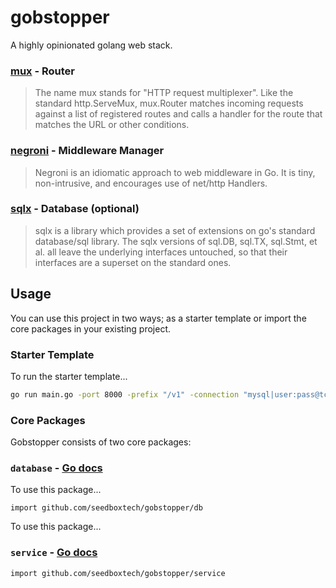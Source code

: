 # gobstopper

A highly opinionated golang web stack.

### [mux](http://www.gorillatoolkit.org/pkg/mux) - Router

> The name mux stands for "HTTP request multiplexer".
> Like the standard http.ServeMux, mux.Router matches incoming
> requests against a list of registered routes and calls a handler
> for the route that matches the URL or other conditions.

### [negroni](https://github.com/codegangsta/negroni) - Middleware Manager

> Negroni is an idiomatic approach to web middleware in Go.
> It is tiny, non-intrusive, and encourages use of net/http Handlers.

### [sqlx](https://github.com/jmoiron/sqlx) - Database (optional)

> sqlx is a library which provides a set of extensions on go's standard database/sql library.
> The sqlx versions of sql.DB, sql.TX, sql.Stmt, et al.
> all leave the underlying interfaces untouched, so that
> their interfaces are a superset on the standard ones.

## Usage

You can use this project in two ways; as a starter template or import the core packages in your existing project.

### Starter Template

To run the starter template...

```bash
go run main.go -port 8000 -prefix "/v1" -connection "mysql|user:pass@tcp(host:3306)/db"
```


### Core Packages

Gobstopper consists of two core packages:

### `database` - [Go docs](https://godoc.org/github.com/seedboxtech/gobstopper/db)

To use this package...

```golang
import github.com/seedboxtech/gobstopper/db
```

To use this package...

### `service` - [Go docs](https://godoc.org/github.com/seedboxtech/gobstopper/service)

```golang
import github.com/seedboxtech/gobstopper/service
```
